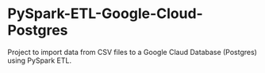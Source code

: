 # PySpark-ETL-Google-Cloud-Postgres
Project to import data from CSV files to a Google Claud Database (Postgres) using PySpark ETL.
